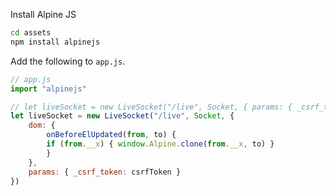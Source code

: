 Install Alpine JS


```bash
cd assets
npm install alpinejs
```

Add the following to `app.js`.

```javascript
// app.js
import "alpinejs"

// let liveSocket = new LiveSocket("/live", Socket, { params: { _csrf_token: csrfToken } })
let liveSocket = new LiveSocket("/live", Socket, {
    dom: {
        onBeforeElUpdated(from, to) {
        if (from.__x) { window.Alpine.clone(from.__x, to) }
        }
    },
    params: { _csrf_token: csrfToken }
})
```


